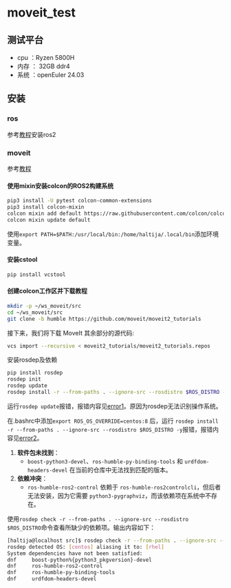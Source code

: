 # moveit_test

## 测试平台

- cpu ：Ryzen 5800H 
- 内存 ： 32GB ddr4
- 系统 ：openEuler 24.03

## 安装

### ros

参考[教程](https://openeuler-ros-docs.readthedocs.io/en/latest/tutorials/guide.html)安装ros2

### moveit

参考[教程](https://moveit.picknik.ai/main/doc/tutorials/getting_started/getting_started.html#install-ros-2-and-colcon)

#### 使用mixin安装colcon的ROS2构建系统

```bash
pip3 install -U pytest colcon-common-extensions
pip3 install colcon-mixin
colcon mixin add default https://raw.githubusercontent.com/colcon/colcon-mixin-repository/master/index.yaml
colcon mixin update default
```

 使用`export PATH=$PATH:/usr/local/bin:/home/haltija/.local/bin`添加环境变量。

#### 安装cstool

```bash
pip install vcstool
```

#### 创建colcon工作区并下载教程

```bash
mkdir -p ~/ws_moveit/src
cd ~/ws_moveit/src
git clone -b humble https://github.com/moveit/moveit2_tutorials
```

接下来，我们将下载 MoveIt 其余部分的源代码:

```bash
vcs import --recursive < moveit2_tutorials/moveit2_tutorials.repos
```

安装rosdep及依赖

```bash
pip install rosdep
rosdep init
rosdep update
rosdep install -r --from-paths . --ignore-src --rosdistro $ROS_DISTRO -y
```

运行`rosdep update`报错，报错内容见[error1](./error/error1.md)。原因为rosdep无法识别操作系统。

在.bashrc中添加`export ROS_OS_OVERRIDE=centos:8` 后，运行 `rosdep install -r --from-paths . --ignore-src --rosdistro $ROS_DISTRO -y`报错，报错内容见[error2](./error/error2.md)。

1. **软件包未找到**：
   - `boost-python3-devel`、`ros-humble-py-binding-tools` 和 `urdfdom-headers-devel` 在当前的仓库中无法找到匹配的版本。
2. **依赖冲突**：
   - `ros-humble-ros2-control` 依赖于 `ros-humble-ros2controlcli`，但后者无法安装，因为它需要 `python3-pygraphviz`，而该依赖项在系统中不存在。

使用`rosdep check -r --from-paths . --ignore-src --rosdistro $ROS_DISTRO`命令查看所缺少的依赖项。输出内容如下：

```bash
[haltija@localhost src]$ rosdep check -r --from-paths . --ignore-src --rosdistro $ROS_DISTRO
rosdep detected OS: [centos] aliasing it to: [rhel]
System dependencies have not been satisfied:
dnf     boost-python%{python3_pkgversion}-devel
dnf     ros-humble-ros2-control
dnf     ros-humble-py-binding-tools
dnf     urdfdom-headers-devel
```

